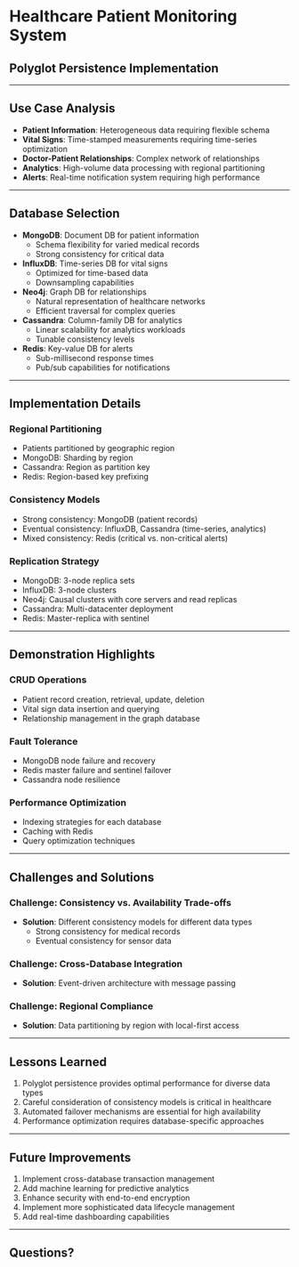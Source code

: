 # Healthcare Patient Monitoring System
## Polyglot Persistence Implementation

---

## Use Case Analysis
- **Patient Information**: Heterogeneous data requiring flexible schema
- **Vital Signs**: Time-stamped measurements requiring time-series optimization
- **Doctor-Patient Relationships**: Complex network of relationships
- **Analytics**: High-volume data processing with regional partitioning
- **Alerts**: Real-time notification system requiring high performance

---

## Database Selection
- **MongoDB**: Document DB for patient information
  - Schema flexibility for varied medical records
  - Strong consistency for critical data
- **InfluxDB**: Time-series DB for vital signs
  - Optimized for time-based data
  - Downsampling capabilities
- **Neo4j**: Graph DB for relationships
  - Natural representation of healthcare networks
  - Efficient traversal for complex queries
- **Cassandra**: Column-family DB for analytics
  - Linear scalability for analytics workloads
  - Tunable consistency levels
- **Redis**: Key-value DB for alerts
  - Sub-millisecond response times
  - Pub/sub capabilities for notifications

---

## Implementation Details

### Regional Partitioning
- Patients partitioned by geographic region
- MongoDB: Sharding by region
- Cassandra: Region as partition key
- Redis: Region-based key prefixing

### Consistency Models
- Strong consistency: MongoDB (patient records)
- Eventual consistency: InfluxDB, Cassandra (time-series, analytics)
- Mixed consistency: Redis (critical vs. non-critical alerts)

### Replication Strategy
- MongoDB: 3-node replica sets
- InfluxDB: 3-node clusters
- Neo4j: Causal clusters with core servers and read replicas
- Cassandra: Multi-datacenter deployment
- Redis: Master-replica with sentinel

---

## Demonstration Highlights

### CRUD Operations
- Patient record creation, retrieval, update, deletion
- Vital sign data insertion and querying
- Relationship management in the graph database

### Fault Tolerance
- MongoDB node failure and recovery
- Redis master failure and sentinel failover
- Cassandra node resilience

### Performance Optimization
- Indexing strategies for each database
- Caching with Redis
- Query optimization techniques

---

## Challenges and Solutions

### Challenge: Consistency vs. Availability Trade-offs
- **Solution**: Different consistency models for different data types
  - Strong consistency for medical records
  - Eventual consistency for sensor data

### Challenge: Cross-Database Integration
- **Solution**: Event-driven architecture with message passing

### Challenge: Regional Compliance
- **Solution**: Data partitioning by region with local-first access

---

## Lessons Learned
1. Polyglot persistence provides optimal performance for diverse data types
2. Careful consideration of consistency models is critical in healthcare
3. Automated failover mechanisms are essential for high availability
4. Performance optimization requires database-specific approaches

---

## Future Improvements
1. Implement cross-database transaction management
2. Add machine learning for predictive analytics
3. Enhance security with end-to-end encryption
4. Implement more sophisticated data lifecycle management
5. Add real-time dashboarding capabilities

---

## Questions?
